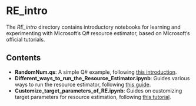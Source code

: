# RE_intro

The *RE_intro* directory contains introductory notebooks for learning and experimenting with Microsoft’s Q# resource estimator, based on Microsoft’s official tutorials.

## Contents

- **RandomNum.qs**: A simple Q# example, following [this introduction](https://learn.microsoft.com/en-us/azure/quantum/intro-to-resource-estimation).
- **Different_ways_to_run_the_Resource_Estimator.ipynb**: Guides various ways to run the resource estimator, following [this guide](https://learn.microsoft.com/en-us/azure/quantum/how-to-submit-re-jobs?pivots=platform-local-jupyter).
- **Customize_target_parameters_of_RE.ipynb**: Guides on customizing target parameters for resource estimation, following [this tutorial](https://learn.microsoft.com/en-us/azure/quantum/overview-resources-estimator).





